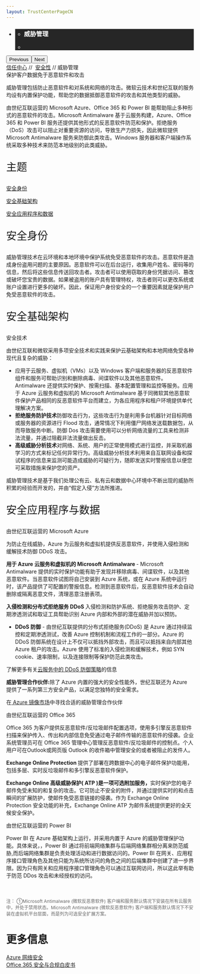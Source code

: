 ```yaml
---
layout: TrustCenterPageCN
---
```

<div class="row-fluid">
   <div class="span">
      <div>
         <div id="HeroWrapper" data-cols="1" data-view1="1" data-view2="1" data-view3="1" data-view4="1" class="row-fluid wider hero grid-container">
            <div class="span bp0-col-1-1 bp1-col-1-1 bp2-col-1-1 bp3-col-1-1">
               <div bi:type="slideshow" class="slideshow slideshow-hero hero" xmlns:bi="urn:schemas-microsoft-com:mscom:bi">
                  <ul bi:type="list" class="slides">
                     <li id="slide-1" bi:index="0" selectBi="">
                        <div class="heroitem light-foreground" bi:type="heroitem">
                           <div class="media" bi:parenttitle="t1">
                              <a href="" bi:track="False" bi:titleflag="t1" bi:index="0">
                                 <div data-picture="" data-alt="You are in control of your data" data-disable-swap-below="">
                                    <div data-src="https://c.s-microsoft.com/en-us/CMSImages/MS_TrustCenter_Privacy_Header.jpg?version=dc9c5b9b-c334-7922-892a-15c2cd65053d"></div>
                                    <noscript></noscript>
                                 </div>
                              </a>
                           </div>
                           <div class="text" bi:type="cta">
                              <div class="text-container">
                                 <div class="box" style="background: rgba(0,0,0,.85); color: #FFFFFF;">
                                    <ul bi:type="list" class="headerCaption subpageHeaderCaption">
                                       <li class="box-title">
                                          <h3 class="box-title" bi:type="title" bi:title="t1" style="color: #FFFFFF;">威胁管理</h3>
                                       </li>
                                       <li class="box-actions box-description"><a target="_self" class="mscom-link" href=""></a></li>
                                    </ul>
                                 </div>
                              </div>
                           </div>
                        </div>
                     </li>
                  </ul>
                  <div class="navigation international" bi:track="false">
                     <div class="grid-container settop" data-title-text="Go To Slide "></div>
                  </div>
                  <div class="prev-next" bi:track="false"><button class="prev"><span class="icon-left" aria-hidden="true"></span><span class="screen-reader-text">Previous</span></button><button class="next"><span class="icon-right" aria-hidden="true"></span><span class="screen-reader-text">Next</span></button></div>
                  <div id="play-pause" class="play-pause" style="display:none">
                     <div class="pause"><button id="pauseButton" class="pause_button"><span class="icon-pause" aria-hidden="true"></span><span class="screen-reader-text">Pause</span></button></div>
                     <div class="play"><button id="playButton" class="play_button"><span class="icon-play" aria-hidden="true"></span><span class="screen-reader-text">Play</span></button></div>
                  </div>
               </div>
            </div>
         </div>
         <div id="BreadcrumbWrapper" data-cols="1" data-view1="1" data-view2="1" data-view3="1" data-view4="1" class="row-fluid grid-container mscom-grid-container breadcrumbs">
            <div class="span bp0-col-1-1 bp1-col-1-1 bp2-col-1-1 bp3-col-1-1"><a target="_self" class="mscom-link" href="../default-cn.html">信任中心</a> // 
               <a target="_self" class="mscom-link" href="../security/default-cn.html">安全性</a> // 威胁管理
            </div>
         </div>
         <div id="ContentWrapper" data-cols="2" data-view1="1" data-view2="2" data-view3="2" data-view4="2" class="row-fluid subpageBody">
            <div class="span bp0-col-1-1 bp2-col-2-1 bp3-col-2-1 bp1-col-2-2">
               <label>保护客户数据免于恶意软件和攻击</label>
               <p>威胁管理包括防止恶意软件和对系统和网络的攻击。微软云技术和世纪互联的服务均设有内置保护功能，帮助您的数据抵御恶意软件的攻击和其他类型的威胁。</p>
               <p>由世纪互联运营的 Microsoft Azure、Office 365 和 Power BI 能帮助阻止多种形式的恶意软件的攻击。Microsoft Antimalware 基于云服务构建，Azure、Office 365 和 Power BI 服务还提供其他形式的反恶意软件防范和保护。拒绝服务（DoS）攻击可以阻止对重要资源的访问，导致生产力损失，因此微软提供 Microsoft Antimalware 服务来防御此类攻击。Windows 服务器和客户端操作系统采取多种技术来防范本地级别的此类威胁。
               </p>
               <p style="font-size:28px">主题</p>
               <p><a target="_self" class="mscom-link" href="#identity_Secure">安全身份</a></p>
               <p><a target="_self" class="mscom-link" href="#infrastructure_Secure">安全基础架构</a></p>
               <p><a target="_self" class="mscom-link" href="#apps_and_data_Secure">安全应用程序和数据</a></p>
               <p style="font-size:28px" id="identity_Secure">安全身份</p>
               <p>威胁管理技术在云环境和本地环境中保护系统免受恶意软件的攻击。恶意软件是造成身份盗用问题的主要原因。恶意软件可以在后台运行，收集用户姓名、密码等的信息，然后将这些信息传送回攻击者。攻击者可以使用窃取的身份凭据访问、篡改或破坏您宝贵的数据。如果被盗用的账户具有管理特权，攻击者则可以更改系统或账户设置进行更多的破坏。因此，保证用户身份安全的一个重要因素就是保护用户免受恶意软件的攻击。</p>
               <p style="font-size:28px" id="infrastructure_Secure">安全基础架构</p>
               <label>安全技术</label>
               <p>由世纪互联和微软采用多项安全技术和实践来保护云基础架构和本地网络免受各种现代且复杂的威胁：</p>
               <ul style="list-style-type:disc">
                  <li>应用于云服务、虚拟机（VMs）以及 Windows 客户端和服务器的反恶意软件组件和服务可帮助识别和删除病毒、间谍软件以及其他恶意软件。Antimalware 还提供实时保护、按需扫描、基本配置管理和监控等服务。应用于 Azure 云服务和虚拟机的 Microsoft Antimalware 基于同微软其他恶意软件保护产品相同的反恶意软件平台而建立，为各应用程序和租户环境提供单代理解决方案。</li>
                  <li><strong>拒绝服务防护技术</strong>防御攻击行为，这些攻击行为是利用多台机器针对目标网络或服务器的资源进行 Flood 攻击，通常情况下利用僵尸网络发送载数据包，从而导致服务中断。防御 Dos 攻击需要使用可以分析网络流量的工具来检测非法流量，并通过阻截非法流量做出反击。</li>
                  <li><strong>高级威胁分析技术</strong>对网络、系统、用户的正常使用模式进行监控，并采取机器学习的方式来标记任何异常行为。高级威胁分析技术利用来自互联网设备和探试程序的信息来监测可能造成威胁的可疑行为，随即发送实时警报信息以便您可采取措施来保护您的资产。</li>
               </ul>
               <p>威胁管理技术是基于我们处理公有云、私有云和数据中心环境中不断出现的威胁所积累的经验而开发的，并由“假定入侵”方法所推进。</p>
               <p style="font-size:28px" id="apps_and_data_Secure">安全应用程序与数据</p>
               <label>由世纪互联运营的 Microsoft Azure</label>
               <p>为防止在线威胁，Azure 为云服务和虚拟机提供反恶意软件，并使用入侵检测和缓解技术防御 DDoS 攻击。</p>
               <p><strong>用于 Azure 云服务和虚拟机的 Microsoft Antimalware </strong> - Microsoft Antimalware 提供的实时保护功能有助于发现并移除病毒、间谍软件，以及其他恶意软件。当恶意软件试图将自己安装到 Azure 系统，或在 Azure 系统中运行时，该产品提供了可配置的警报信息。检测到恶意软件后，反恶意软件技术会自动删除或隔离恶意文件，清理恶意注册表项。 </p>
               <p><strong>入侵检测和分布式拒绝服务 DDoS </strong>入侵检测和防护系统、拒绝服务攻击防护、定期渗透测试和取证工具帮助识别 Azure 内部和外部的潜在威胁并加以预防。</p>
               <ul style="list-style-type:disc">
                  <li><strong>DDoS 防御</strong> - 由世纪互联提供的分布式拒绝服务(DDoS) 是 Azure 通过持续监控和定期渗透测试，改善 Azure 控制机制和流程工作的一部分。Azure 的 DDoS 防御系统在设计上不仅可以抵挡外部攻击，而且可以抵挡来自内部其他 Azure 租户的攻击。Azure 使用了标准的入侵检测和缓解技术，例如 SYN cookie、速率限制，以及连接限制等保护防范此类攻击。</li>
               </ul>
               <p>
                  了解更多有关<a target="_self" class="mscom-link" href="//wacnstorage.blob.core.chinacloudapi.cn/marketing-resource/documents/Defending_Against_DDoS_Attacks_in_Cloud_Computing.pdf">云服务中的 DDoS 防御策略</a>的信息
                  </p>
               <p><strong>威胁管理合作伙伴:</strong>除了 Azure 内置的强大的安全性能外，世纪互联还为 Azure 提供了一系列第三方安全产品，以满足您独特的安全需求。</p>
               <p>在<a href="https://market.azure.cn/"> Azure 镜像市场</a>中寻找合适的威胁管理合作伙伴</p>
               <label>由世纪互联运营的 Office 365 </label>
               <p>Office 365 为客户提供反恶意软件/反垃圾邮件配置选项，使用多引擎反恶意软件扫描来保护传入、传出和内部信息免受通过电子邮件传输的恶意软件的侵袭。企业系统管理员可在 Office 365 管理中心管理反恶意软件/反垃圾邮件的控制点。个人用户可在Outlook或网页版 Outlook 的收件箱中管理安全的或者被阻止的发件人。
               </p>
               <p><strong>Exchange Online Protection </strong>提供了部署在跨数据中心的电子邮件保护功能用，包括多层、实时反垃圾邮件和多引擎反恶意软件保护。
               </p>
               <p><strong>Exchange Online 高级威胁保护( ATP )是一项可选附加服务，</strong>实时保护您的电子邮件免受未知的和复杂的攻击。它可防止不安全的附件，并通过提供实时的和点击瞬间的扩展防护，使邮件免受恶意链接的侵袭。作为 Exchange Online Protection 安全功能的补充，Exchange Online ATP 为邮件系统提供更好的全天候安全保护。
               </p>
               <label>由世纪互联运营的 Power BI</label>
               <p>Power BI 在 Azure 基础架构上运行，并采用内置于 Azure 的威胁管理保护功能。具体来说，，Power BI 通过将前端网络集群与后端网络集群相分离来防范威胁,而后端网络集群是负责处理活动和进行数据访问的。Power BI 在网关、应用程序接口管理角色及其他只能为系统所访问的角色之间的后端集群中创建了进一步界限。因为只有网关和应用程序接口管理角色可以通过互联网访问，所以这此举有助于防范 DDos 攻击和未经授权的访问。</p>
               <p style="font-size:12px; color:#666666;margin-top: 50px;">注：  ①Microsoft Antimalware (微软反恶意软件) 客户端和服务默认情况下安装在所有云服务中，并处于禁用状态。Microsoft Antimalware (微软反恶意软件) 客户端和服务默认情况下不安装在虚拟机平台层面，而是列为可选安全扩展方案。</p>
            </div>
            <div class="span bp0-col-1-1 bp2-col-2-1 bp3-col-2-1 bp1-col-2-2 bp0-clear bp1-clear">
               <div id="SideBarWrapper" data-cols="1" data-view1="1" data-view2="1" data-view3="1" data-view4="1" class="row-fluid">
                  <div id="HelpfulInformation" class="span bp0-col-1-1 bp1-col-1-1 bp2-col-1-1 bp3-col-1-1">
                     <h1>更多信息</h1>
                     <label><a target="_self" class="mscom-link" href="https://wacnstorage.blob.core.chinacloudapi.cn/marketing-resource/documents/AzureNetworkSecurity_v3_Feb2015_CN_20151214.pdf">Azure 网络安全 </a></label><br/>
                     <label><a target="_self" class="mscom-link" href="#">Office 365 安全与合规白皮书</a></label><br/>
                  </div>
               </div>
            </div>
         </div>
      </div>
   </div>
</div>
<div class="row-fluid" data-view4="1" data-view3="1" data-view2="1" data-view1="1" data-cols="1">
   <div class="span bp0-col-1-1 bp1-col-1-1 bp2-col-1-1 bp3-col-1-1"></div>
</div>
